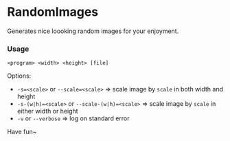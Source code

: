 RandomImages
====
Generates nice loooking random images for your enjoyment.

### Usage
`<program> <width> <height> [file]`

Options:
 - `-s=<scale>` or `--scale=<scale>` => scale image by `scale` in both width and height
 - `-s-(w|h)=<scale>` or `--scale-(w|h)=<scale>` => scale image by `scale` in either width or height
 - `-v` or `--verbose` => log on standard error

Have fun~

